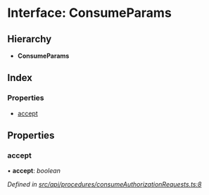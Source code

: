 # Interface: ConsumeParams

## Hierarchy

* **ConsumeParams**

## Index

### Properties

* [accept](consumeparams.md#accept)

## Properties

###  accept

• **accept**: *boolean*

*Defined in [src/api/procedures/consumeAuthorizationRequests.ts:8](https://github.com/PolymathNetwork/polymesh-sdk/blob/1d4e6bb/src/api/procedures/consumeAuthorizationRequests.ts#L8)*
